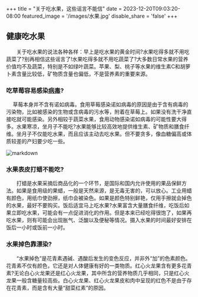 +++
title = "关于吃水果，这些谣言不能信"
date = 2023-12-20T09:03:20-08:00
featured_image = '/images/水果.jpg'
disable_share = 'false'
+++   

##  健康吃水果
　　关于吃水果的说法各种各样：早上是吃水果的黄金时间?水果吃得多就不用吃蔬菜了?别再相信这些谣言了!水果吃得多就不用吃蔬菜了?大多数日常水果的营养价值均不及蔬菜，特别是不如绿叶蔬菜。苹果、梨、桃子等水果的维生素C和胡萝卜素含量比较低，矿物质含量也偏低，不是营养素的重要来源。
   
###  吃草莓容易感染[病毒](https://cn.bing.com/search?q=%E7%97%85%E6%AF%92&form=ANNTH1&refig=6582bf158fe54050b1bb23cbb1e861cc&pc=W091)?
　 草莓本身并不含有诺如病毒。食用草莓感染诺如病毒的原因是由于含有病毒的污染物，比如被感染的生物或含病毒的污水等，附着在草莓上。如果没有洗干净直接吃就可能感染。另外相较于蔬菜水果，食用动物感染诺如病毒的可能性要大得多。水果寒凉，坐月子不能吃?水果能够比较高效地提供维生素、矿物质和膳食纤维。坐月子不仅能吃水果，而且应该主动去吃水果。但不要贪多，像血糖偏高或体质较差的产妇要少吃一些。

 ![markdown](https://tse3-mm.cn.bing.net/th/id/OIP-C.m4F0na5c4h08XczFz4OkpgHaFk?rs=1&pid=ImgDetMain)

###   水果表皮打蜡不能吃?
　　打蜡是水果采摘后商品化的一个环节，是国际和国内允许使用的果品保鲜方法。如果是食用级的果蜡，一般是天然来源，是无毒无害的，可以放心。工业用蜡有颜色，用纸巾使劲擦，纸巾会被染色。如果是颜色特别鲜艳，仅用手擦就会掉色的水果，最好不要购买。饭后适宜马上吃水果?水果富含大量膳食纤维，吃饭后如果立即吃水果，可能会有一点促进消化的作用。但是本来已经吃得很饱了，如果再吃水果，则有可能会出现胀气、泛酸以及便秘等情况。摄入水果的时间最好安排在饭后一小时或饭前一小时。
　　
###   水果掉色靠漂染?
　　“水果掉色”是花青素遇碱、遇酸后发生的变色反应，并非外“加”的色素颜色。花青素不仅有颜色，它还是对人体健康有好的一类物质。红心火龙果含有更多花青素?无论白心火龙果还是红心火龙果，其中所含的营养物质几乎相同，只是红心火龙果一般含糖量较高些。白心火龙果、红心火龙果皮和肉中呈现的红色不是由于存在花青素，而是含有大量“甜菜红素”的原因。
   